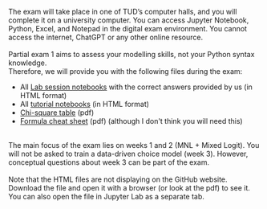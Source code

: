 The exam will take place in one of TUD’s computer halls, and you will complete it on a university computer. You can access Jupyter Notebook, Python, Excel, and Notepad in the digital exam environment. You cannot access the internet, ChatGPT or any other online resource.
<br><br>
Partial exam 1 aims to assess your modelling skills, not your Python syntax knowledge. <br>
Therefore, we will provide you with the following files during the exam:
- All [Lab session notebooks](Partial_exam/lab_sessions_html) with the correct answers provided by us (in HTML format)
- All [tutorial notebooks](/Partial_exam/tutorials_html/) (in HTML format)
- [Chi-square table](ChiSquareDistribution.pdf) (pdf)
- [Formula cheat sheet](Formula%20Cheat%20Sheet.pdf) (pdf) (although I don't think you will need this)
<br><br>

The main focus of the exam lies on weeks 1 and 2 (MNL + Mixed Logit). You will not be asked to train a data-driven choice model (week 3). However, conceptual questions about week 3 can be part of the exam. 
<br><br>
Note that the HTML files are not displaying on the GitHub website. Download the file and open it with a browser (or look at the pdf) to see it. You can also open the file in Jupyter Lab as a separate tab. 
